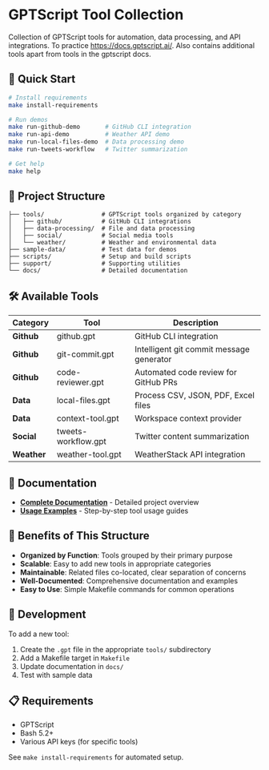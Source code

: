 # GPTScript Tool Collection

Collection of GPTScript tools for automation, data processing, and API integrations.
To practice https://docs.gptscript.ai/.
Also contains additional tools apart from tools in the gptscript docs.

## 🚀 Quick Start

```bash
# Install requirements
make install-requirements

# Run demos
make run-github-demo       # GitHub CLI integration
make run-api-demo          # Weather API demo  
make run-local-files-demo  # Data processing demo
make run-tweets-workflow   # Twitter summarization

# Get help
make help
```

## 📁 Project Structure

```
├── tools/                # GPTScript tools organized by category
│   ├── github/           # GitHub CLI integrations
│   ├── data-processing/  # File and data processing
│   ├── social/           # Social media tools
│   └── weather/          # Weather and environmental data
├── sample-data/          # Test data for demos
├── scripts/              # Setup and build scripts
├── support/              # Supporting utilities
└── docs/                 # Detailed documentation
```

## 🛠️ Available Tools

| Category | Tool | Description |
|----------|------|-------------|
| **Github** | github.gpt | GitHub CLI integration |
| **Github** | git-commit.gpt | Intelligent git commit message generator |
| **Github** | code-reviewer.gpt | Automated code review for GitHub PRs |
| **Data** | local-files.gpt | Process CSV, JSON, PDF, Excel files |
| **Data** | context-tool.gpt | Workspace context provider |
| **Social** | tweets-workflow.gpt | Twitter content summarization |
| **Weather** | weather-tool.gpt | WeatherStack API integration |

## 📖 Documentation

- **[Complete Documentation](docs/README.md)** - Detailed project overview
- **[Usage Examples](docs/tool-usage-examples.md)** - Step-by-step tool usage guides

## 🎯 Benefits of This Structure

- **Organized by Function**: Tools grouped by their primary purpose
- **Scalable**: Easy to add new tools in appropriate categories  
- **Maintainable**: Related files co-located, clear separation of concerns
- **Well-Documented**: Comprehensive documentation and examples
- **Easy to Use**: Simple Makefile commands for common operations

## 🔧 Development

To add a new tool:
1. Create the `.gpt` file in the appropriate `tools/` subdirectory
2. Add a Makefile target in `Makefile`
3. Update documentation in `docs/`
4. Test with sample data

## 📋 Requirements

- GPTScript
- Bash 5.2+
- Various API keys (for specific tools)

See `make install-requirements` for automated setup.
